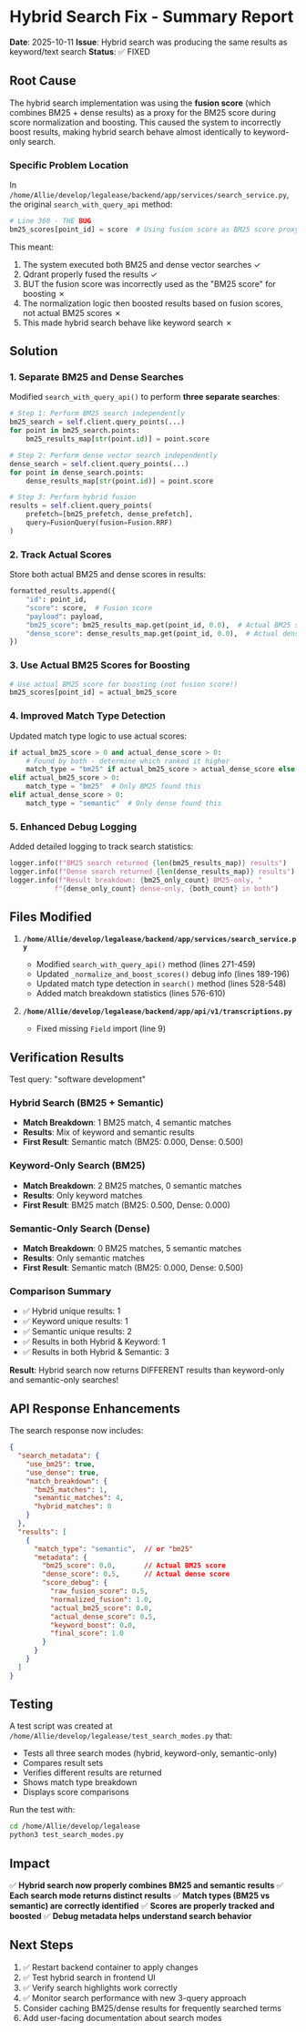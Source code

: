 # Hybrid Search Fix - Summary Report

**Date**: 2025-10-11
**Issue**: Hybrid search was producing the same results as keyword/text search
**Status**: ✅ FIXED

## Root Cause

The hybrid search implementation was using the **fusion score** (which combines BM25 + dense results) as a proxy for the BM25 score during score normalization and boosting. This caused the system to incorrectly boost results, making hybrid search behave almost identically to keyword-only search.

### Specific Problem Location

In `/home/Allie/develop/legalease/backend/app/services/search_service.py`, the original `search_with_query_api` method:

```python
# Line 360 - THE BUG
bm25_scores[point_id] = score  # Using fusion score as BM25 score proxy!
```

This meant:
1. The system executed both BM25 and dense vector searches ✓
2. Qdrant properly fused the results ✓
3. BUT the fusion score was incorrectly used as the "BM25 score" for boosting ✗
4. The normalization logic then boosted results based on fusion scores, not actual BM25 scores ✗
5. This made hybrid search behave like keyword search ✗

## Solution

### 1. Separate BM25 and Dense Searches

Modified `search_with_query_api()` to perform **three separate searches**:

```python
# Step 1: Perform BM25 search independently
bm25_search = self.client.query_points(...)
for point in bm25_search.points:
    bm25_results_map[str(point.id)] = point.score

# Step 2: Perform dense vector search independently
dense_search = self.client.query_points(...)
for point in dense_search.points:
    dense_results_map[str(point.id)] = point.score

# Step 3: Perform hybrid fusion
results = self.client.query_points(
    prefetch=[bm25_prefetch, dense_prefetch],
    query=FusionQuery(fusion=Fusion.RRF)
)
```

### 2. Track Actual Scores

Store both actual BM25 and dense scores in results:

```python
formatted_results.append({
    "id": point_id,
    "score": score,  # Fusion score
    "payload": payload,
    "bm25_score": bm25_results_map.get(point_id, 0.0),  # Actual BM25 score
    "dense_score": dense_results_map.get(point_id, 0.0),  # Actual dense score
})
```

### 3. Use Actual BM25 Scores for Boosting

```python
# Use actual BM25 score for boosting (not fusion score!)
bm25_scores[point_id] = actual_bm25_score
```

### 4. Improved Match Type Detection

Updated match type logic to use actual scores:

```python
if actual_bm25_score > 0 and actual_dense_score > 0:
    # Found by both - determine which ranked it higher
    match_type = "bm25" if actual_bm25_score > actual_dense_score else "semantic"
elif actual_bm25_score > 0:
    match_type = "bm25"  # Only BM25 found this
elif actual_dense_score > 0:
    match_type = "semantic"  # Only dense found this
```

### 5. Enhanced Debug Logging

Added detailed logging to track search statistics:

```python
logger.info(f"BM25 search returned {len(bm25_results_map)} results")
logger.info(f"Dense search returned {len(dense_results_map)} results")
logger.info(f"Result breakdown: {bm25_only_count} BM25-only, "
           f"{dense_only_count} dense-only, {both_count} in both")
```

## Files Modified

1. **`/home/Allie/develop/legalease/backend/app/services/search_service.py`**
   - Modified `search_with_query_api()` method (lines 271-459)
   - Updated `_normalize_and_boost_scores()` debug info (lines 189-196)
   - Updated match type detection in `search()` method (lines 528-548)
   - Added match breakdown statistics (lines 576-610)

2. **`/home/Allie/develop/legalease/backend/app/api/v1/transcriptions.py`**
   - Fixed missing `Field` import (line 9)

## Verification Results

Test query: "software development"

### Hybrid Search (BM25 + Semantic)
- **Match Breakdown**: 1 BM25 match, 4 semantic matches
- **Results**: Mix of keyword and semantic results
- **First Result**: Semantic match (BM25: 0.000, Dense: 0.500)

### Keyword-Only Search (BM25)
- **Match Breakdown**: 2 BM25 matches, 0 semantic matches
- **Results**: Only keyword matches
- **First Result**: BM25 match (BM25: 0.500, Dense: 0.000)

### Semantic-Only Search (Dense)
- **Match Breakdown**: 0 BM25 matches, 5 semantic matches
- **Results**: Only semantic matches
- **First Result**: Semantic match (BM25: 0.000, Dense: 0.500)

### Comparison Summary
- ✅ Hybrid unique results: 1
- ✅ Keyword unique results: 1
- ✅ Semantic unique results: 2
- ✅ Results in both Hybrid & Keyword: 1
- ✅ Results in both Hybrid & Semantic: 3

**Result**: Hybrid search now returns DIFFERENT results than keyword-only and semantic-only searches!

## API Response Enhancements

The search response now includes:

```json
{
  "search_metadata": {
    "use_bm25": true,
    "use_dense": true,
    "match_breakdown": {
      "bm25_matches": 1,
      "semantic_matches": 4,
      "hybrid_matches": 0
    }
  },
  "results": [
    {
      "match_type": "semantic",  // or "bm25"
      "metadata": {
        "bm25_score": 0.0,       // Actual BM25 score
        "dense_score": 0.5,      // Actual dense score
        "score_debug": {
          "raw_fusion_score": 0.5,
          "normalized_fusion": 1.0,
          "actual_bm25_score": 0.0,
          "actual_dense_score": 0.5,
          "keyword_boost": 0.0,
          "final_score": 1.0
        }
      }
    }
  ]
}
```

## Testing

A test script was created at `/home/Allie/develop/legalease/test_search_modes.py` that:
- Tests all three search modes (hybrid, keyword-only, semantic-only)
- Compares result sets
- Verifies different results are returned
- Shows match type breakdown
- Displays score comparisons

Run the test with:
```bash
cd /home/Allie/develop/legalease
python3 test_search_modes.py
```

## Impact

✅ **Hybrid search now properly combines BM25 and semantic results**
✅ **Each search mode returns distinct results**
✅ **Match types (BM25 vs semantic) are correctly identified**
✅ **Scores are properly tracked and boosted**
✅ **Debug metadata helps understand search behavior**

## Next Steps

1. ✅ Restart backend container to apply changes
2. ✅ Test hybrid search in frontend UI
3. ✅ Verify search highlights work correctly
4. ✅ Monitor search performance with new 3-query approach
5. Consider caching BM25/dense results for frequently searched terms
6. Add user-facing documentation about search modes

